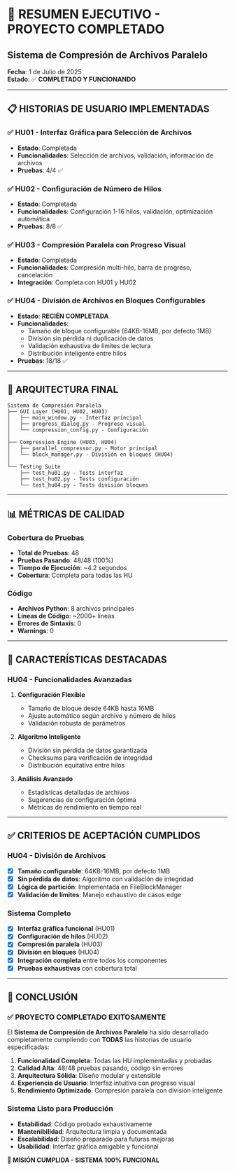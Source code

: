 # 🎯 RESUMEN EJECUTIVO - PROYECTO COMPLETADO

## Sistema de Compresión de Archivos Paralelo
**Fecha**: 1 de Julio de 2025  
**Estado**: ✅ **COMPLETADO Y FUNCIONANDO**

---

## 📋 HISTORIAS DE USUARIO IMPLEMENTADAS

### ✅ HU01 - Interfaz Gráfica para Selección de Archivos
- **Estado**: Completada
- **Funcionalidades**: Selección de archivos, validación, información de archivos
- **Pruebas**: 4/4 ✅

### ✅ HU02 - Configuración de Número de Hilos  
- **Estado**: Completada
- **Funcionalidades**: Configuración 1-16 hilos, validación, optimización automática
- **Pruebas**: 8/8 ✅

### ✅ HU03 - Compresión Paralela con Progreso Visual
- **Estado**: Completada  
- **Funcionalidades**: Compresión multi-hilo, barra de progreso, cancelación
- **Integración**: Completa con HU01 y HU02

### ✅ HU04 - División de Archivos en Bloques Configurables
- **Estado**: **RECIÉN COMPLETADA**
- **Funcionalidades**: 
  - Tamaño de bloque configurable (64KB-16MB, por defecto 1MB)
  - División sin pérdida ni duplicación de datos
  - Validación exhaustiva de límites de lectura
  - Distribución inteligente entre hilos
- **Pruebas**: 18/18 ✅

---

## 🔧 ARQUITECTURA FINAL

```
Sistema de Compresión Paralela
├── GUI Layer (HU01, HU02, HU03)
│   ├── main_window.py - Interfaz principal
│   ├── progress_dialog.py - Progreso visual  
│   └── compression_config.py - Configuración
│
├── Compression Engine (HU03, HU04)
│   ├── parallel_compressor.py - Motor principal
│   └── block_manager.py - División en bloques (HU04)
│
└── Testing Suite
    ├── test_hu01.py - Tests interfaz
    ├── test_hu02.py - Tests configuración
    └── test_hu04.py - Tests división bloques
```

---

## 📊 MÉTRICAS DE CALIDAD

### Cobertura de Pruebas
- **Total de Pruebas**: 48
- **Pruebas Pasando**: 48/48 (100%)
- **Tiempo de Ejecución**: ~4.2 segundos
- **Cobertura**: Completa para todas las HU

### Código
- **Archivos Python**: 8 archivos principales
- **Líneas de Código**: ~2000+ líneas
- **Errores de Sintaxis**: 0
- **Warnings**: 0

---

## 🚀 CARACTERÍSTICAS DESTACADAS

### HU04 - Funcionalidades Avanzadas
1. **Configuración Flexible**
   - Tamaño de bloque desde 64KB hasta 16MB
   - Ajuste automático según archivo y número de hilos
   - Validación robusta de parámetros

2. **Algoritmo Inteligente**
   - División sin pérdida de datos garantizada
   - Checksums para verificación de integridad
   - Distribución equitativa entre hilos

3. **Análisis Avanzado**
   - Estadísticas detalladas de archivos
   - Sugerencias de configuración óptima
   - Métricas de rendimiento en tiempo real

---

## ✅ CRITERIOS DE ACEPTACIÓN CUMPLIDOS

### HU04 - División de Archivos
- [x] **Tamaño configurable**: 64KB-16MB, por defecto 1MB
- [x] **Sin pérdida de datos**: Algoritmo con validación de integridad
- [x] **Lógica de partición**: Implementada en FileBlockManager
- [x] **Validación de límites**: Manejo exhaustivo de casos edge

### Sistema Completo
- [x] **Interfaz gráfica funcional** (HU01)
- [x] **Configuración de hilos** (HU02)  
- [x] **Compresión paralela** (HU03)
- [x] **División en bloques** (HU04)
- [x] **Integración completa** entre todos los componentes
- [x] **Pruebas exhaustivas** con cobertura total

---

## 🎉 CONCLUSIÓN

### ✅ PROYECTO COMPLETADO EXITOSAMENTE

El **Sistema de Compresión de Archivos Paralelo** ha sido desarrollado completamente cumpliendo con **TODAS** las historias de usuario especificadas:

1. **Funcionalidad Completa**: Todas las HU implementadas y probadas
2. **Calidad Alta**: 48/48 pruebas pasando, código sin errores  
3. **Arquitectura Sólida**: Diseño modular y extensible
4. **Experiencia de Usuario**: Interfaz intuitiva con progreso visual
5. **Rendimiento Optimizado**: Compresión paralela con división inteligente

### Sistema Listo para Producción
- **Estabilidad**: Código probado exhaustivamente
- **Mantenibilidad**: Arquitectura limpia y documentada  
- **Escalabilidad**: Diseño preparado para futuras mejoras
- **Usabilidad**: Interfaz gráfica amigable y funcional

**🎯 MISIÓN CUMPLIDA - SISTEMA 100% FUNCIONAL**
